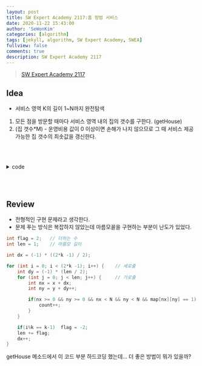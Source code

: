 ```yaml
---
layout: post
title: SW Expert Academy 2117:홈 방범 서비스
date: 2020-11-22 15:43:00
author: 'SeWonKim'
categories: [algorithm]
tags: [jekyll, algorithm, SW Expert Academy, SWEA]
fullview: false
comments: true
description: SW Expert Academy 2117
---
```


> [SW Expert Academy 2117](https://swexpertacademy.com/main/code/problem/problemDetail.do?contestProbId=AV5V61LqAf8DFAWu&)

## Idea

- 서비스 영역 K의 길이 1~N까지 완전탐색

1. 모든 점을 방문할 때마다 서비스 영역 내의 집의 갯수를 구한다. (getHouse)
2. (집 갯수\*M) - 운영비용 값이 0 이상이면 손해가 나지 않으므로 그 때 서비스 제공 가능한 집 갯수의 최솟값을 갱신한다.

&nbsp;  
&nbsp;

<details>
<summary>code</summary>
<div markdown="1">

```java
import java.io.BufferedReader;
import java.io.InputStreamReader;
import java.util.StringTokenizer;

public class Solution {

	static int N, M, answer;
	static int[][] map;
	public static void main(String[] args) throws Exception {
		BufferedReader br = new BufferedReader(new InputStreamReader(System.in));
		StringTokenizer st = null;
		int T = Integer.parseInt(br.readLine());
		for (int TC = 1; TC <= T; TC++) {
			st = new StringTokenizer(br.readLine(), " ");
			N = Integer.parseInt(st.nextToken());
			M = Integer.parseInt(st.nextToken());
			map = new int[N][N];

			for (int i = 0; i < N; i++) {
				st = new StringTokenizer(br.readLine(), " ");
				for (int j = 0; j < N; j++) {
					map[i][j] = Integer.parseInt(st.nextToken());
				}
			}

			answer = Integer.MIN_VALUE;	// 서비스를 제공할 수 있는 집의 수
			service(1);
			System.out.println("#"+TC+" "+answer);
		}
	}

	private static void service(int k) {	// k: 서비스 영역

		boolean canService = false;
		int price = getPrice(k);	// 서비스 운영비용

		// 완전 탐색
		for (int i = 0; i < N; i++) {
			for (int j = 0; j < N; j++) {

				int house = getHouse(i, j, k);	// 서비스를 제공 할 수 있는 집의 수
				if(house > 0) {
					int money = (house*M) - price;	// 손해 계산
					if(money >= 0) {
						canService = true;
						answer = Math.max(answer, house);
					}
				}

			} // end j
		} // end i

		if(k > N)	return;	// 종료
		service(k+1);
	}

	private static int getHouse(int x, int y, int k) {
		int count = 0;
		int flag = 2;	// 더하는 수
		int len = 1;	// 마름모 길이

		int dx = (-1) * ((2*k -1) / 2);

		for (int i = 0; i < (2*k -1); i++) {	// 세로줄
			int dy = (-1) * (len / 2);
			for (int j = 0; j < len; j++) {		// 가로줄
				int nx = x + dx;
				int ny = y + dy++;

				if(nx >= 0 && ny >= 0 && nx < N && ny < N && map[nx][ny] == 1) {
					count++;
				}
			}

			if(i%k == k-1)	flag = -2;
			len += flag;
			dx++;

		}
		return count;
	}

	private static int getPrice(int k) {
		int price = 0;
		int flag = 2;
		int len = 1;
		for (int i = 0; i < (2*k -1); i++) {
			price += len;
			if(i%k == k-1)	flag = -2;
			len += flag;
		}
		return price;
	}

}
```

</div>
</details>

&nbsp;  
&nbsp;

## Review

- 전형적인 구현 문제라고 생각한다.
- 문제 푸는 방식은 복잡하지 않았는데 마름모꼴을 구현하는 부분이 난도가 있었다.

```java
int flag = 2;	// 더하는 수
int len = 1;	// 마름모 길이

int dx = (-1) * ((2*k -1) / 2);

for (int i = 0; i < (2*k -1); i++) {	// 세로줄
	int dy = (-1) * (len / 2);
	for (int j = 0; j < len; j++) {		// 가로줄
		int nx = x + dx;
		int ny = y + dy++;

		if(nx >= 0 && ny >= 0 && nx < N && ny < N && map[nx][ny] == 1) {
			count++;
		}
	}

	if(i%k == k-1)	flag = -2;
	len += flag;
	dx++;
}
```

getHouse 메소드에서 이 코드 부분 하드코딩 했는데... 더 좋은 방법이 뭐가 있을까?

&nbsp;  
&nbsp;
